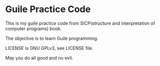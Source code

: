 # Guile Practice Code

This is my guile practice code from SICP(structure
and interpretation of computer programs) book.

The objective is to learn Guile programming.

LICENSE is GNU GPLv3, see LICENSE file.

May you do all good and no evil.